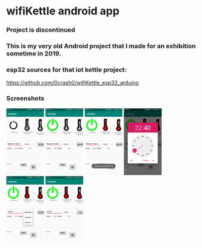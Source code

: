 # wifiKettle android app
### Project is discontinued
### This is my very old Android project that I made for an exhibition sometime in 2019.

### esp32 sources for that iot kettle project:
https://github.com/0crash0/wifiKettle_esp32_arduino


### Screenshots 
<img src="https://github.com/0crash0/wifiKettle_android_app/blob/main/images/img1.JPG" width="100"> <img src="https://github.com/0crash0/wifiKettle_android_app/blob/main/images/img2.JPG" width="100"> 
<img src="https://github.com/0crash0/wifiKettle_android_app/blob/main/images/img3.JPG" width="100"> <img src="https://github.com/0crash0/wifiKettle_android_app/blob/main/images/img4.JPG" width="100"> 
<img src="https://github.com/0crash0/wifiKettle_android_app/blob/main/images/img5.JPG" width="100"> <img src="https://github.com/0crash0/wifiKettle_android_app/blob/main/images/img6.JPG" width="100"> 
